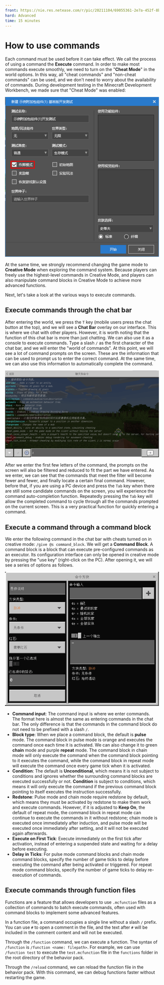 ```yaml
--- 
front: https://nie.res.netease.com/r/pic/20211104/69055361-2e7a-452f-8b1a-f23e1262a03a.jpg 
hard: Advanced 
time: 15 minutes 
--- 
```

# How to use commands 
Each command must be used before it can take effect. We call the process of using a command the **Execute** command. 
In order to make most commands execute smoothly, we need to turn on the "**Cheat Mode**" in the world options. In this way, all "cheat commands" and "non-cheat commands" can be used, and we don't need to worry about the availability of commands. During development testing in the Minecraft Development Workbench, we made sure that "Cheat Mode" was enabled: 

![4.2_enable_cheat](./images/4.2_enable_cheat.png) 

At the same time, we strongly recommend changing the game mode to **Creative Mode** when exploring the command system. Because players can freely use the highest-level commands in Creative Mode, and players can also manipulate command blocks in Creative Mode to achieve more advanced functions. 

Next, let's take a look at the various ways to execute commands. 

## Execute commands through the chat bar 

After entering the world, we press the `T` key (mobile users press the chat button at the top), and we will see a **Chat Bar** overlay on our interface. This is where we chat with other players. However, it is worth noting that the function of this chat bar is more than just chatting. We can also use it as a console to execute commands. Type a slash `/` as the first character of the chat bar, and we will enter the "world of commands". At this point, we will see a lot of command prompts on the screen. These are the information that can be used to prompt us to enter the correct command. At the same time, we can also use this information to automatically complete the command. 

![Command information after entering `/`](./images/4.2_command_auto_complete.png) 

After we enter the first few letters of the command, the prompts on the screen will also be filtered and reduced to fit the part we have entered. As we enter, we can see that the commands that meet the filter will become fewer and fewer, and finally locate a certain final command. However, before that, if you are using a PC device and press the `Tab` key when there are still some candidate commands on the screen, you will experience the command auto-completion function. Repeatedly pressing the `Tab` key will allow the completed command to cycle through all the commands prompted on the current screen. This is a very practical function for quickly entering a command. 

## Execute a command through a command block 

We enter the following command in the chat bar with cheats turned on in creative mode: `/give @s command_block`. We will get a **Command Block**. A command block is a block that can execute pre-configured commands as an executor. Its configuration interface can only be opened in creative mode by pressing the "use key" (right-click on the PC). After opening it, we will see a series of options as follows. 

![4.2_command_block_screen](./images/4.2_command_block_screen.png) 

- **Command input**: The command input is where we enter commands. The format here is almost the same as entering commands in the chat bar. The only difference is that the commands in the command block do not need to be prefixed with a slash `/`. 
- **Block type**: When we place a command block, the default is **pulse** mode. The command block in pulse mode is orange and executes the command once each time it is activated. We can also change it to green **chain** mode and purple **repeat** mode. The command block in chain mode will only execute the command when the command block pointing to it executes the command, while the command block in repeat mode will execute the command once every game tick when it is activated. 
- **Condition**: The default is **Unconditional**, which means it is not subject to conditions and ignores whether the surrounding command blocks are executed successfully or not. **Condition** is subject to conditions, which means it will only execute the command if the previous command block pointing to itself executes the instruction successfully. 
- **Redstone**: Pulse mode and chain mode require redstone by default, which means they must be activated by redstone to make them work and execute commands. However, if it is adjusted to **Keep On**, the default of repeat mode, the command block in repeat mode can continue to execute the commands in it without redstone; chain mode is executed once immediately after induction, and pulse mode will be executed once immediately after setting, and it will not be executed again afterwards. 
- **Execute on First Tick**: Execute immediately on the first tick after activation, instead of entering a suspended state and waiting for a delay before executing. 
- **Delay in Ticks**: For pulse mode command blocks and chain mode command blocks, specify the number of game ticks to delay before executing the command after being activated or triggered. For repeat mode command blocks, specify the number of game ticks to delay re-execution of commands. 

## Execute commands through function files 

Functions are a feature that allows developers to use `.mcfunction` files as a collection of commands to batch execute commands, often used with command blocks to implement some advanced features. 

In a function file, a command occupies a single line without a slash `/` prefix. You can use `#` to open a comment in the file, and the text after `#` will be included in the comment content and will not be executed. 

Through the `/function` command, we can execute a function. The syntax of `/function` is `/function <name: filepath>`. For example, we can use `/function test` to execute the `test.mcfunction` file in the `functions` folder in the root directory of the behavior pack. 

Through the `/reload` command, we can reload the function file in the behavior pack. With this command, we can debug functions faster without restarting the game.